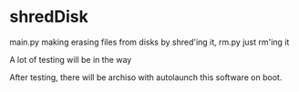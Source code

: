 # shredDisk

main.py making erasing files from disks by shred'ing it, rm.py just rm'ing it

A lot of testing will be in the way

After testing, there will be archiso with autolaunch this software on boot.

